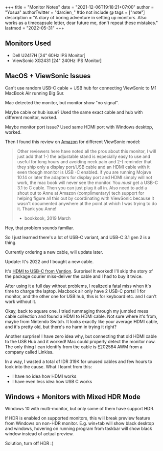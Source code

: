 +++
title = "Monitor Notes"
date = "2021-12-06T19:18:21+07:00"
author = "Yosua"
authorTwitter = "darcien_" #do not include @
tags = ["note"]
description = "A diary of boring adventure in setting up monitors. Also works as a timecapsule letter, dear future me, don't repeat these mistakes."
lastmod = "2022-05-31"
+++

## Monitors Used

- Dell U2417H [24" 60Hz IPS Monitor]
- ViewSonic XG2431 [24" 240Hz IPS Monitor]

## MacOS + ViewSonic Issues

Can't use random USB-C cable + USB hub for connecting ViewSonic to M1 MacBook Air running Big Sur.

Mac detected the monitor, but monitor show "no signal".

Maybe cable or hub issue? Used the same exact cable and hub with different monitor, worked.

Maybe monitor port issue? Used same HDMI port with Windows desktop, worked.

Then I found this review on [Amazon](https://www.amazon.com/review/R19FF79H8JO7G9/ref=cm_cr_srp_d_rdp_perm?ie=UTF8&ASIN=B07JVKS8JQ) for different ViewSonic model:

> Other reviewers here have noted all the pros about this monitor, I will just add that 1-) the adjustable stand is especially easy to use and useful for long hours and avoiding neck pain and 2-) reminder that they ship only a display port/USB cable and an HDMI cable with it even though monitor is USB -C enabled. if you are running Mojave 10.14 or later the adapters for display port and HDMI simply will not work, the mac book will never see the monitor. You _must_ get a USB-C 3.1 to C cable. Then you can just plug it all in. Also need to add a shout out to Anne at Amazon (complimentary) tech support for helping figure all this out by coordinating with ViewSonic because it wasn't documented anywhere at the point at which I was trying to do it. Thank you Anne!
>
> - bookkook, 2019 March

Hey, that problem sounds familiar.

So I just learned there's a lot of USB-C variant, and USB-C 3.1 gen 2 is a thing.

Currently ordering a new cable, will update later.

Update: It's 2022 and I bought a new cable.

It's [HDMI to USB-C from Vention](https://www.ventioncable.com/product/usb-c-to-hdmi-cable-2/).
Surprise! It worked! I'll skip the story of the package courier miss-deliver the cable and I had to buy it twice.

After using it a full day without problems, I realized a fatal miss when it's time to charge the laptop.
Macbook air only have 2 USB-C ports! 1 for monitor, and the other one for USB hub, this is for keyboard etc. and I can't work without it.

Okay, back to square one. I tried rummaging through my jumbled mess cable collection and found a HDMI to HDMI cable.
Not sure where it's from, maybe from Nintendo Switch.
It looks exactly like your average HDMI cable, and it's pretty old, but there's no harm in trying it right?

Another surprise! I have zero idea why, but connecting that old HDMI cable to the USB Hub and it worked! Mac could properly detect the monitor now.
The only thing I can identify from the cable is E202584 AWM from a company called Linkiss.

In a way, I wasted a total of IDR 319K for unused cables and few hours to look into the cause.
What I learnt from this:

- I have no idea how HDMI works
- I have even less idea how USB C works

## Windows + Monitors with Mixed HDR Mode

Windows 10 with multi-monitor, but only some of them have support HDR.

If HDR is enabled on supported monitors, this will break preview feature from Windows on non-HDR monitor. E.g. win+tab will show black desktop and windows, hovering on running program from taskbar will show black window instead of actual preview.

Solution, turn off HDR :(
